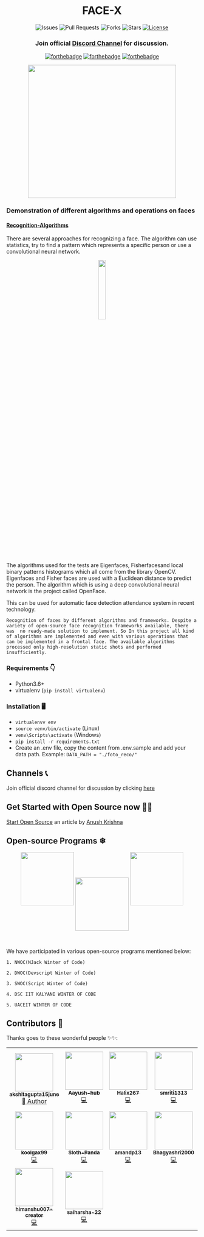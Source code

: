 <div align="center">

<h1>FACE-X</h1>

![Issues](https://img.shields.io/github/issues/akshitagupta15june/Face-X)
![Pull Requests](https://img.shields.io/github/issues-pr/akshitagupta15june/Face-X)
![Forks](https://img.shields.io/github/forks/akshitagupta15june/Face-X)
![Stars](https://img.shields.io/github/stars/akshitagupta15june/Face-X)
[![License](https://img.shields.io/github/license/akshitagupta15june/Face-X)](https://github.com/akshitagupta15june/lane_detection_opencv/blob/master/LICENSE)

<h3>Join official <a href="https://discord.gg/d5GfFfy">Discord Channel</a> for discussion.</h3>

[![forthebadge](https://forthebadge.com/images/badges/built-by-developers.svg)](https://forthebadge.com) [![forthebadge](https://forthebadge.com/images/badges/made-with-python.svg)](https://forthebadge.com) [![forthebadge](https://forthebadge.com/images/badges/powered-by-coffee.svg)](https://forthebadge.com)
</div>


<div align="center">
<img src="https://github.com/akshitagupta15june/Face-X/blob/master/Cartoonify%20Image/Cartoonify_face_image/Images/recof.gif" width="390px" height="350px" align='center'>
</div>

### Demonstration of different algorithms and operations on faces 

#### [Recognition-Algorithms](https://github.com/akshitagupta15june/Face-X/tree/master/Recognition-Algorithms)

There are several approaches for recognizing a face. The algorithm can use statistics, try to find a pattern which represents a specific person or use a convolutional neural network. 
<div align="center">
<img src="https://media.giphy.com/media/AXorq76Tg3Vte/giphy.gif" width="20%"><br>
</div>

The algorithms used for the tests are Eigenfaces, Fisherfacesand local binary patterns histograms which all come from the library OpenCV. Eigenfaces and Fisher faces are used with a Euclidean distance to predict the person. The algorithm which is using a deep convolutional neural network is the project called OpenFace.

This can be used for automatic face detection attendance system in recent technology.



`
Recognition of faces by different algorithms and frameworks. Despite a variety of open-source face recognition frameworks available, there was 
no ready-made solution to implement. So In this project all kind of algorithms are implemented and even with various operations that can be implemented
in a frontal face. The available algorithms processed only high-resolution static shots and performed insufficiently.
`


### Requirements 👇
- Python3.6+
- virtualenv (`pip install virtualenv`)

### Installation 🖥
- `virtualenvv env`
- `source venv/bin/activate` (Linux)
- `venv\Scripts\activate` (Windows)
- `pip install -r requirements.txt`
- Create an .env file, copy the content from .env.sample and add your data path. Example: `DATA_PATH = "./foto_reco/"`

## Channels 📞
Join official discord channel for discussion by clicking [here](https://discord.gg/d5GfFfy8)


## Get Started with Open Source now 👨‍💻

[Start Open Source](https://anush-venkatakrishna.medium.com/part-1-winter-or-summer-take-your-baby-steps-into-opensource-now-7d661235d7ff) an article by [Anush Krishna](https://github.com/anushkrishnav)


## Open-source Programs ❄

<p align="center">
  <a>
   <img  width="140" height="140" src="https://njackwinterofcode.github.io/images/nwoc-logo.png">
   <img align="center" src="https://devscript.tech/woc/img/WOC-logo.png" width="140" height="140"/>
   <img  width="140" height="140" src="https://media-exp1.licdn.com/dms/image/C560BAQGh8hr-FgbrHw/company-logo_200_200/0/1602422883512?e=2159024400&v=beta&t=s8IX2pN1J2v5SRRbgzVNzxnQ2rWeeMq2Xb__BYW60qE">
</p>
 
</br>


We have participated in various open-source programs mentioned below:
```
1. NWOC(NJack Winter of Code)
```
```
2. DWOC(Devscript Winter of Code)
```
```
3. SWOC(Script Winter of Code)
```
```
4. DSC IIT KALYANI WINTER OF CODE
```
```
5. UACEIT WINTER OF CODE
```

## Contributors 🌟 

Thanks goes to these wonderful people ✨✨:
<table>
	<!--   ROW 1 -->
	<tr>
		<td align="center">
			<a href="https://github.com/akshitagupta15june">
				<img src="https://avatars0.githubusercontent.com/u/57909583?v=4" width="100px" alt="" />
				<br /> <sub><b>akshitagupta15june</b></sub>
			</a>
			<br /> <a href="https://github.com/akshitagupta15june"> 
                👑 Author
            </a>
		</td>
		<td align="center">
			<a href="https://github.com/Aayush-hub">
				<img src="https://avatars1.githubusercontent.com/u/65889104?v=4" width="100px" alt="" />
				<br /> <sub><b>Aayush-hub</b></sub>
			</a>
			<br /> <a href="https://github.com/Jayshah6699/datascience-mashup/commits?author=Aayush-hub">
                💻
            </a>
		</td>
		<td align="center">
			<a href="https://github.com/Halix267">
				<img src="https://avatars1.githubusercontent.com/u/63572018?v=4" width="100px" alt="" />
				<br /> <sub><b>Halix267</b></sub>
			</a>
			<br /> <a href="https://github.com/Jayshah6699/datascience-mashup/commits?author=Halix267">
                💻
            </a>
		</td>
		<td align="center">
			<a href="https://github.com/smriti1313">
				<img src="https://avatars1.githubusercontent.com/u/52624997?v=4" width="100px" alt="" />
				<br /> <sub><b>smriti1313</b></sub>
			</a>
			<br /> <a href="https://github.com/Jayshah6699/datascience-mashup/commits?author=smriti1313">
                💻
            </a>
		</td>
		<td align="center">
			<a href="https://github.com/SoyabulIslamLincoln">
				<img src="https://avatars1.githubusercontent.com/u/55865931?v=4" width="100px" alt="" />
				<br /> <sub><b>SoyabulIslamLincoln</b></sub>
			</a>
			<br /> <a href="https://github.com/Jayshah6699/datascience-mashup/commits?author=SoyabulIslamLincoln">
                💻
            </a>
		</td>
		<td align="center">
			<a href="https://github.com/ashwani-rathee">
				<img src="https://avatars3.githubusercontent.com/u/54855463?v=4" width="100px" alt="" />
				<br /> <sub><b>ashwani-rathee</b></sub>
			</a>
			<br /> <a href="https://github.com/Jayshah6699/datascience-mashup/commits?author=ashwani-rathee">
                💻
            </a>
		</td>
		<td align="center">
			<a href="https://github.com/KerinPithawala">
				<img src="https://avatars3.githubusercontent.com/u/46436993?v=4" width="100px" alt="" />
				<br /> <sub><b>KerinPithawala</b></sub>
			</a>
			<br /> <a href="https://github.com/Jayshah6699/datascience-mashup/commits?author=KerinPithawala">
                💻
            </a>
		</td>
	</tr>
	<!--   ROW 2 -->
	<tr>
		<td align="center">
			<a href="https://github.com/koolgax99">
				<img src="https://avatars0.githubusercontent.com/u/55532999?v=4" width="100px" alt="" />
				<br /> <sub><b>koolgax99</b></sub>
			</a>
			<br /> <a href="https://github.com/Jayshah6699/datascience-mashup/commits?author=koolgax99">
                💻
            </a>
		</td>
		<td align="center">
			<a href="https://github.com/Sloth-Panda">
				<img src="https://avatars2.githubusercontent.com/u/70213384?v=4" width="100px" alt="" />
				<br /> <sub><b>Sloth-Panda</b></sub>
			</a>
			<br /> <a href="https://github.com/Jayshah6699/datascience-mashup/commits?author=Sloth-Panda">
                💻
            </a>
		</td>
		<td align="center">
			<a href="https://github.com/amandp13">
				<img src="https://avatars0.githubusercontent.com/u/55224891?v=4" width="100px" alt="" />
				<br /> <sub><b>amandp13</b></sub>
			</a>
			<br /> <a href="https://github.com/Jayshah6699/datascience-mashup/commits?author=amandp13">
                💻
            </a>
		</td>
		<td align="center">
			<a href="https://github.com/Bhagyashri2000">
				<img src="https://avatars1.githubusercontent.com/u/43903254?v=4" width="100px" alt="" />
				<br /> <sub><b>Bhagyashri2000</b></sub>
			</a>
			<br /> <a href="https://github.com/Jayshah6699/datascience-mashup/commits?author=Bhagyashri2000">
                💻
            </a>
		</td>
		<td align="center">
			<a href="https://github.com/musavveer">
				<img src="https://avatars2.githubusercontent.com/u/62888562?v=4" width="100px" alt="" />
				<br /> <sub><b>musavveer</b></sub>
			</a>
			<br /> <a href="https://github.com/Jayshah6699/datascience-mashup/commits?author=musavveer">
                💻
            </a>
		</td>
		<td align="center">
			<a href="https://github.com/RaghavModi">
				<img src="https://avatars1.githubusercontent.com/u/52846588?v=4" width="100px" alt="" />
				<br /> <sub><b>RaghavModi</b></sub>
			</a>
			<br /> <a href="https://github.com/Jayshah6699/datascience-mashup/commits?author=RaghavModi">
                💻
            </a>
		</td>
		<td align="center">
			<a href="https://github.com/Karnak123">
				<img src="https://avatars1.githubusercontent.com/u/39977582?v=4" width="100px" alt="" />
				<br /> <sub><b>Karnak123</b></sub>
			</a>
			<br /> <a href="https://github.com/Jayshah6699/datascience-mashup/commits?author=Karnak123">
                💻
            </a>
		</td>
	</tr>
	<!--   ROW 3 -->
	<tr>
		<td align="center">
			<a href="https://github.com/himanshu007-creator">
				<img src="https://avatars2.githubusercontent.com/u/65963997?v=4" width="100px" alt="" />
				<br /> <sub><b>himanshu007-creator</b></sub>
			</a>
			<br /> <a href="https://github.com/Jayshah6699/datascience-mashup/commits?author=himanshu007-creator">
                💻
            </a>
		</td>
		<td align="center">
			<a href="https://github.com/saiharsha-22">
				<img src="https://avatars1.githubusercontent.com/u/61947484?v=4" width="100px" alt="" />
				<br /> <sub><b>saiharsha-22</b></sub>
			</a>
			<br /> <a href="https://github.com/Jayshah6699/datascience-mashup/commits?author=saiharsha-22">
                💻
            </a>
		</td>
	</tr>
</table>
